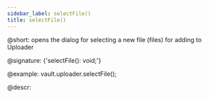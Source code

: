 ```yaml
---
sidebar_label: selectFile()
title: selectFile()
---          
```


@short: opens the dialog for selecting a new file (files) for adding to Uploader

@signature: {'selectFile(): void;'}

@example:
vault.uploader.selectFile();

@descr:

